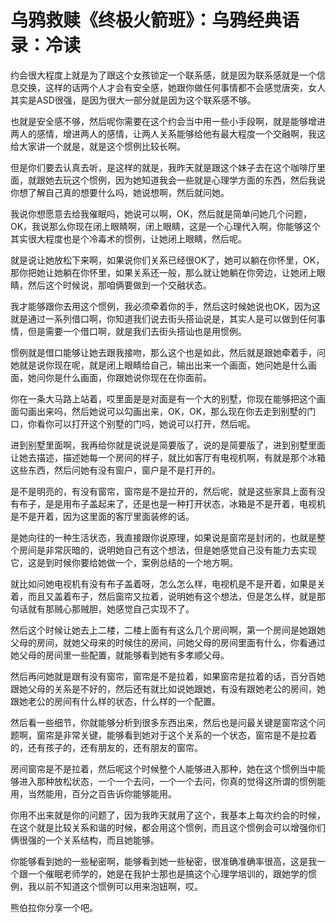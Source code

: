 # 乌鸦救赎《终极火箭班》：乌鸦经典语录：冷读

约会很大程度上就是为了跟这个女孩锁定一个联系感，就是因为联系感就是一个信息交换，这样的话两个人才会有安全感，她跟你做任何事情都不会感觉唐突，女人其实是ASD很强，是因为很大一部分就是因为这个联系感不够。

也就是安全感不够，然后呢你需要在这个约会当中用一些小手段啊，就是能够增进两人的感情，增进两人的感情，让两人关系能够给他有最大程度一个交融啊，我这给大家讲一个就是，就是这个惯例比较长啊。

但是你们要去认真去听，是这样的就是，我昨天就是跟这个妹子去在这个咖啡厅里面，就跟她去玩这个惯例，因为她知道我会一些就是心理学方面的东西，然后我说你想了解自己真的想要什么吗，她说想啊，然后就问她。

我说你想愿意去给我催眠吗，她说可以啊，OK，然后就是简单问她几个问题，OK，我说那么你现在闭上眼睛啊，闭上眼睛，这是一个心理代入啊，你能够这个其实很大程度也是个冷毒术的惯例，让她闭上眼睛，然后呢。

就是说让她放松下来啊，如果说你们关系已经很OK了，她可以躺在你怀里，OK，那你把她让她躺在你怀里，如果关系还一般，那么就让她躺在你旁边，让她闭上眼睛，然后这个时候说，那咱俩要做到一个交融状态。

我才能够跟你去用这个惯例，我必须牵着你的手，然后这时候她说也OK，因为这就是通过一系列借口啊，你知道我们说去街头搭讪说是，其实人是可以做到任何事情，但是需要一个借口啊，就是我们去街头搭讪也是用惯例。

惯例就是借口能够让她去跟我接吻，那么这个也是如此，然后就是跟她牵着手，问她就是说你现在呢，就是闭上眼睛给自己，输出出来一个画面，她问她是什么画面，她问你是什么画面，你跟她说你现在在你面前。

你在一条大马路上站着，哎里面是是对面是有一个大的别墅，你现在能够把这个画面勾画出来吗，然后她说可以勾画出来，OK，OK，那么现在你去走到别墅的门口，你看你可以打开这个别墅的门吗，她说可以打开，然后呢。

进到别墅里面啊，我再给你就是说说是简要版了，说的是简要版了，进到别墅里面让她去描述，描述她每一个房间的样子，就比如客厅有电视机啊，有就是那个冰箱这些东西，然后问她有没有窗户，窗户是不是打开的。

是不是明亮的，有没有窗帘，窗帘是不是拉开的，然后呢，就是这些家具上面有没有布子，是是用布子盖起来了，还是也是一种打开状态，冰箱是不是开着，电视机是不是开着，因为这里面的客厅里面装修的话。

是她向往的一种生活状态，我直接跟你说原理，如果说是窗帘是封闭的，也就是整个房间是非常灰暗的，说明她自己有这个想法，但是她感觉自己没有能力去实现它，这是到时候你要给她做一个，案例总结的一个地方啊。

就比如问她电视机有没有布子盖着呀，怎么怎么样，电视机是不是开着，如果是关着，而且又盖着布子，然后窗帘又拉着，说明她有这个想法，但是怎么样，就是那句话就有那贼心那贼胆，她感觉自己实现不了。

然后这个时候让她去上二楼，二楼上面有有这么几个房间啊，第一个房间是她跟她父母的房间，就她父母来的时候住的房间，问她父母的房间里面有什么，你看通过她父母的房间里一些配置，就能够看到她有多孝顺父母。

然后再问她就是跟有没有窗帘，窗帘是不是拉着，如果窗帘是拉着的话，百分百她跟她父母的关系是不好的，然后还有就比如说她跟她，有没有跟她老公的房间，她跟她老公的房间有什么样的状态，什么样的一个配置。

然后看一些细节，你就能够分析到很多东西出来，然后也是问最关键是窗帘这个问题啊，窗帘是非常关键，能够看到她对于这个关系的一个状态，窗帘是不是拉着的，还有孩子的，还有朋友的，还有朋友的窗帘。

房间窗帘是不是拉着，然后呢这个时候整个人能够进入那种，她在这个惯例当中能够进入那种放松状态，一个一个去问，一个一个去问，你真的觉得这所谓的惯例能用，当然能用，百分之百告诉你能够能用。

你用不出来就是你的问题了，因为我昨天就用了这个，我基本上每次约会的时候，在这个就是比较关系和谐的时候，都会用这个惯例，而且这个惯例会可以增强你们俩很强的一个关系结构，而且她能够。

你能够看到她的一些秘密啊，能够看到她一些秘密，很准确准确率很高，这是我一个跟一个催眠老师学的，她是在我护士那也是搞这个心理学培训的，跟她学的惯例，我以前不知道这个惯例可以用来泡妞啊，哎。

熊伯拉你分享一个吧。
